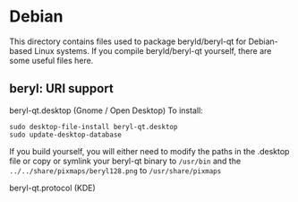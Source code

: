 
Debian
====================
This directory contains files used to package beryld/beryl-qt
for Debian-based Linux systems. If you compile beryld/beryl-qt yourself, there are some useful files here.

## beryl: URI support ##


beryl-qt.desktop  (Gnome / Open Desktop)
To install:

	sudo desktop-file-install beryl-qt.desktop
	sudo update-desktop-database

If you build yourself, you will either need to modify the paths in
the .desktop file or copy or symlink your beryl-qt binary to `/usr/bin`
and the `../../share/pixmaps/beryl128.png` to `/usr/share/pixmaps`

beryl-qt.protocol (KDE)

